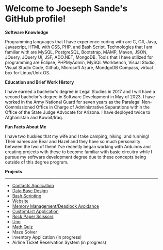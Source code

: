 # Welcome to Joeseph Sande's GitHub profile!

**Software Knowledge**

Programming languages that I have experience coding with are C, C#, Java, Javascript, HTML with CSS, PHP, and Bash Script.
Technologies that I am familiar with are MySQL, PostgreSQL, Bootstrap, MAMP, Maven, JSON, JQuery, JQuery UI, JSF, ADO.NET, MongoDB.
Tools that I have utilized for programming are Eclipse, PHPMyAdmin, MySQL Workbench, Visual Studio, Visual Studio Code, Github, Microsoft Azure, MondgoDB Compass, virtual 
box for Linux/Unix OS.

**Education and Brief Work History**

I have earned a bachelor's degree in Legal Studies in 2017 and I will have a second bachelor's degree in Software Development in May of 2023. I have worked in the Army National Guard
for seven years as the Paralegal Non-Commissioned Office in Charge of Administrative Separations within the Office of the State Judge Advocate for Arizona. I have deployed twice
to Afghanistan and Kuwait/Iraq. 

**Fun Facts About Me**

I have two huskies that my wife and I take camping, hiking, and running! Their names are Bear and Hazel and they have so much personality between the two of them! I've recently
began working with Arduinos and creating projects with these to become familiar with basic circuitry while I pursue my software development degree due to these concepts being 
outside of this degree program. 

**Projects**

<hr>

* [Contacts Application](https://github.com/JSande2021/ContactsApplication)
* [Data Base Design](https://github.com/JSande2021/MySQLDataBaseDesign)
* [Bash Scripting](https://github.com/JSande2021/BashScripting)
* [Website](https://github.com/JSande2021/Website)
* [Memory Management/Deadlock Avoidance](https://github.com/JSande2021/MemoryManagement_C)
* [CustomList Application](https://github.com/JSande2021/CustomList)
* [Rock Paper Scissors](https://github.com/JSande2021/RockPaperScissors)
* [Uno](https://github.com/JSande2021/Uno)
* [Math Quiz](https://github.com/JSande2021/MathQuizApp)
* Maze Solver
* Inventory Application (in progress)
* Airline Ticket Reservation System (in progress)
